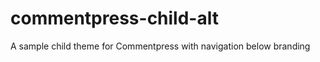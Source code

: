 commentpress-child-alt
======================

A sample child theme for Commentpress with navigation below branding